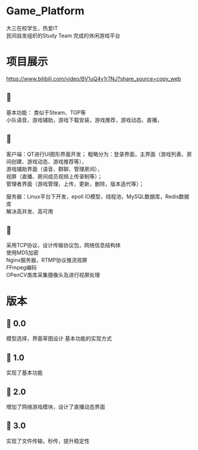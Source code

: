 # Game_Platform
大三在校学生，热爱IT  
民间自发组织的Study Team 完成的休闲游戏平台
# 项目展示
https://www.bilibili.com/video/BV1uQ4y1r7NJ?share_source=copy_web


## :ghost:
基本功能： 类似于Steam、TGP等<br>
小队语音，游戏辅助，游戏下载安装，游戏推荐，游戏动态、直播，<br>
## :ghost:
客户端：QT进行UI图形界面开发；
粗略分为：登录界面，主界面（游戏列表、房间创建、游戏动态、游戏推荐等），<br>
         游戏辅助界面（语音、群聊、管理房间）， <br>
         视屏（直播、房间成员视频上传录制等）； <br>
         管理者界面（游戏管理，上传，更新，删除，版本迭代等）；  <br>

服务器：Linux平台下开发，epoll IO模型，线程池，MySQL数据库，Redis数据库    <br>
       解决高并发、高可用
 ## :ghost:  
采用TCP协议，设计传输协议包，网络信息结构体  <br>
使用MD5加密  <br>
Nginx服务器，RTMP协议推流视屏  <br>
FFmpeg编码  <br>
OPenCV类库采集摄像头及进行视屏处理  <br>

# 版本
## :ghost: 0.0 

模型选择，界面草图设计
基本功能的实现方式
## :ghost: 1.0

实现了基本功能
## :ghost: 2.0

增加了网络游戏模块，设计了直播动态界面
## :ghost: 3.0

实现了文件传输，秒传，提升稳定性
